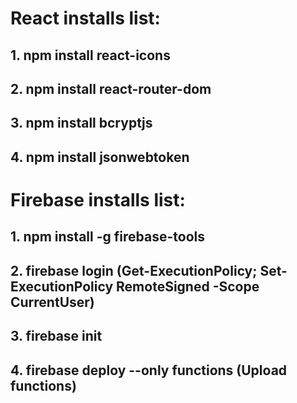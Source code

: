# React installs list:
## 1. npm install react-icons
## 2. npm install react-router-dom
## 3. npm install bcryptjs
## 4. npm install jsonwebtoken

# Firebase installs list:
## 1. npm install -g firebase-tools
## 2. firebase login (Get-ExecutionPolicy; Set-ExecutionPolicy RemoteSigned -Scope CurrentUser)
## 3. firebase init
## 4. firebase deploy --only functions (Upload functions)

